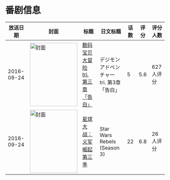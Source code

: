 # 番剧信息

|放送日期|封面|标题|日文标题|话数|评分|评分人数|
|---|---|---|---|---|---|---|
|2016-09-24|<img src="//lain.bgm.tv/pic/cover/c/18/6d/165892_t078A.jpg" alt="封面" style="width:150px;height:200px;object-fit:cover;">|[数码宝贝大冒险 tri. 第三章「告白」](https://bangumi.tv/subject/165892)|デジモンアドベンチャー tri. 第3章「告白」|5|5.6|627人评分|
|2016-09-24|<img src="//lain.bgm.tv/pic/cover/c/a3/75/212924_GSeGB.jpg" alt="封面" style="width:150px;height:200px;object-fit:cover;">|[星球大战：义军崛起 第三季](https://bangumi.tv/subject/212924)|Star Wars Rebels (Season 3)|22|6.8|26人评分|
